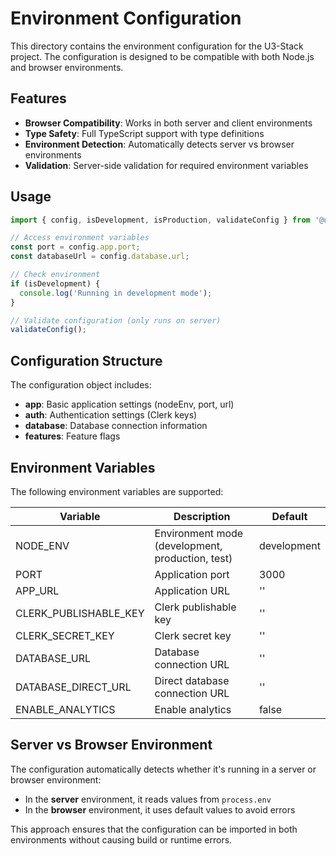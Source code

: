 # Environment Configuration

This directory contains the environment configuration for the U3-Stack project. The configuration is designed to be compatible with both Node.js and browser environments.

## Features

- **Browser Compatibility**: Works in both server and client environments
- **Type Safety**: Full TypeScript support with type definitions
- **Environment Detection**: Automatically detects server vs browser environments
- **Validation**: Server-side validation for required environment variables

## Usage

```typescript
import { config, isDevelopment, isProduction, validateConfig } from '@u3/config/env';

// Access environment variables
const port = config.app.port;
const databaseUrl = config.database.url;

// Check environment
if (isDevelopment) {
  console.log('Running in development mode');
}

// Validate configuration (only runs on server)
validateConfig();
```

## Configuration Structure

The configuration object includes:

- **app**: Basic application settings (nodeEnv, port, url)
- **auth**: Authentication settings (Clerk keys)
- **database**: Database connection information
- **features**: Feature flags

## Environment Variables

The following environment variables are supported:

| Variable                | Description                                 | Default      |
|-------------------------|---------------------------------------------|--------------|
| NODE_ENV                | Environment mode (development, production, test) | development  |
| PORT                    | Application port                            | 3000         |
| APP_URL                 | Application URL                             | ''           |
| CLERK_PUBLISHABLE_KEY   | Clerk publishable key                       | ''           |
| CLERK_SECRET_KEY        | Clerk secret key                            | ''           |
| DATABASE_URL            | Database connection URL                     | ''           |
| DATABASE_DIRECT_URL     | Direct database connection URL              | ''           |
| ENABLE_ANALYTICS        | Enable analytics                            | false        |

## Server vs Browser Environment

The configuration automatically detects whether it's running in a server or browser environment:

- In the **server** environment, it reads values from `process.env`
- In the **browser** environment, it uses default values to avoid errors

This approach ensures that the configuration can be imported in both environments without causing build or runtime errors.
